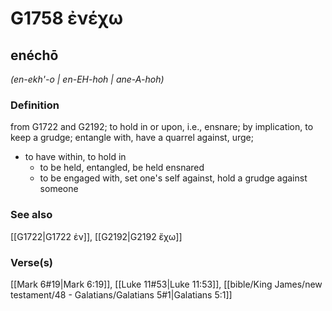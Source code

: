 # G1758 ἐνέχω

## enéchō

_(en-ekh'-o | en-EH-hoh | ane-A-hoh)_

### Definition

from G1722 and G2192; to hold in or upon, i.e., ensnare; by implication, to keep a grudge; entangle with, have a quarrel against, urge; 

- to have within, to hold in
  - to be held, entangled, be held ensnared
  - to be engaged with, set one's self against, hold a grudge against someone

### See also

[[G1722|G1722 ἐν]], [[G2192|G2192 ἔχω]]

### Verse(s)

[[Mark 6#19|Mark 6:19]], [[Luke 11#53|Luke 11:53]], [[bible/King James/new testament/48 - Galatians/Galatians 5#1|Galatians 5:1]]
